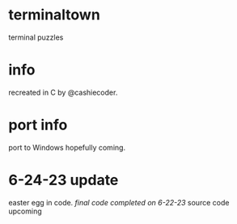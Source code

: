 # terminaltown
terminal puzzles
# info
recreated in C by @cashiecoder.
# port info
port to Windows hopefully coming.
# 6-24-23 update
easter egg in code.
*final code completed on 6-22-23*
source code upcoming
